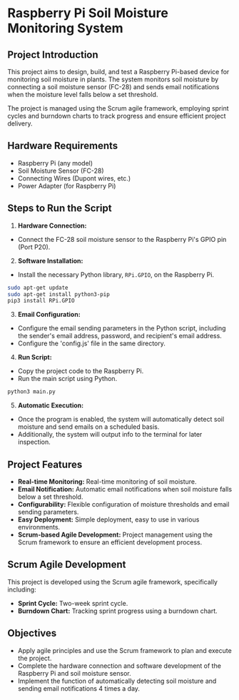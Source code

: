 # Raspberry Pi Soil Moisture Monitoring System

## Project Introduction

This project aims to design, build, and test a Raspberry Pi-based device for monitoring soil moisture in plants. The system monitors soil moisture by connecting a soil moisture sensor (FC-28) and sends email notifications when the moisture level falls below a set threshold.

The project is managed using the Scrum agile framework, employing sprint cycles and burndown charts to track progress and ensure efficient project delivery.

## Hardware Requirements

*   Raspberry Pi (any model)
*   Soil Moisture Sensor (FC-28)
*   Connecting Wires (Dupont wires, etc.)
*   Power Adapter (for Raspberry Pi)

## Steps to Run the Script

1.  **Hardware Connection:**
   *   Connect the FC-28 soil moisture sensor to the Raspberry Pi's GPIO pin (Port P20).
2.  **Software Installation:**
   *   Install the necessary Python library, `RPi.GPIO`, on the Raspberry Pi.
   ```bash
   sudo apt-get update
   sudo apt-get install python3-pip
   pip3 install RPi.GPIO
   ```
3.  **Email Configuration:**
   *   Configure the email sending parameters in the Python script, including the sender's email address, password, and recipient's email address.
   *   Configure the 'config.js' file in the same directory.
4.  **Run Script:**
   *   Copy the project code to the Raspberry Pi.
   *   Run the main script using Python.
   ```bash
   python3 main.py
   ```
5.  **Automatic Execution:**
   *   Once the program is enabled, the system will automatically detect soil moisture and send emails on a scheduled basis.
   *   Additionally, the system will output info to the terminal for later inspection.

## Project Features

*   **Real-time Monitoring:** Real-time monitoring of soil moisture.
*   **Email Notification:** Automatic email notifications when soil moisture falls below a set threshold.
*   **Configurability:** Flexible configuration of moisture thresholds and email sending parameters.
*   **Easy Deployment:** Simple deployment, easy to use in various environments.
*   **Scrum-based Agile Development:** Project management using the Scrum framework to ensure an efficient development process.

## Scrum Agile Development

This project is developed using the Scrum agile framework, specifically including:

*   **Sprint Cycle:** Two-week sprint cycle.
*   **Burndown Chart:** Tracking sprint progress using a burndown chart.

## Objectives

*   Apply agile principles and use the Scrum framework to plan and execute the project.
*   Complete the hardware connection and software development of the Raspberry Pi and soil moisture sensor.
*   Implement the function of automatically detecting soil moisture and sending email notifications 4 times a day.
